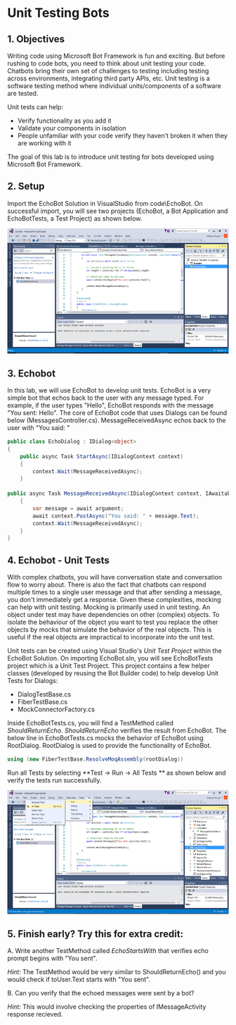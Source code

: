 # Unit Testing Bots

## 1.	Objectives

Writing code using Microsoft Bot Framework is fun and exciting. But before rushing to code bots, you need to think about unit testing your code. Chatbots bring their own set of challenges to testing including testing across environments, integrating third party APIs, etc. Unit testing is a software testing method where individual units/components of a software are tested.

Unit tests can help:

* Verify functionality as you add it
* Validate your components in isolation
* People unfamiliar with your code verify they haven't broken it when they are working with it

The goal of this lab is to introduce unit testing for bots developed using Microsoft Bot Framework.

## 2.	Setup

Import the EchoBot Solution in VisualStudio from code\EchoBot. On successful import, you will see two projects (EchoBot, a Bot Application and EchoBotTests, a Test Project) as shown below. 

![Setup](images/Setup.png)

## 3.	Echobot

In this lab, we will use EchoBot to develop unit tests. EchoBot is a very simple bot that echos back to the user with any message typed. For example, if the user types "Hello", EchoBot responds with the message "You sent: Hello". The core of EchoBot code that uses Dialogs can be found below (MessagesController.cs). MessageReceivedAsync echos back to the user with "You said: "

````c#
public class EchoDialog : IDialog<object>
{
    public async Task StartAsync(IDialogContext context)
    {
        context.Wait(MessageReceivedAsync);
    }

public async Task MessageReceivedAsync(IDialogContext context, IAwaitable<IMessageActivity> argument)
    {
        var message = await argument;
        await context.PostAsync("You said: " + message.Text);
        context.Wait(MessageReceivedAsync);
    }
}
````

## 4.	Echobot - Unit Tests

With complex chatbots, you will have conversation state and conversation flow to worry about. There is also the fact that chatbots can respond multiple times to a single user message and that after sending a message, you don't immediately get a response. Given these complexities, mocking can help with unit testing. Mocking is primarily used in unit testing. An object under test may have dependencies on other (complex) objects. To isolate the behaviour of the object you want to test you replace the other objects by mocks that simulate the behavior of the real objects. This is useful if the real objects are impractical to incorporate into the unit test.

Unit tests can be created using Visual Studio's *Unit Test Project* within the EchoBot Solution. On importing EchoBot.sln, you will see EchoBotTests project which is a Unit Test Project. This project contains a few helper classes (developed by reusing the Bot Builder code) to help develop Unit Tests for Dialogs:

* DialogTestBase.cs
* FiberTestBase.cs
* MockConnectorFactory.cs

Inside EchoBotTests.cs, you will find a TestMethod called *ShouldReturnEcho*. *ShouldReturnEcho* verifies the result from EchoBot. The below line in EchoBotTests.cs mocks the behavior of EchoBot using RootDialog. RootDialog is used to provide the functionality of EchoBot.

````c#
using (new FiberTestBase.ResolveMoqAssembly(rootDialog))
````

Run all Tests by selecting  **Test -> Run -> All Tests ** as shown below and verify the tests run successfully.

![Echo Bot](images/Echobot.png)

## 5.	Finish early? Try this for extra credit:

A.   Write another TestMethod called *EchoStartsWith* that verifies echo prompt begins with "You sent".

*Hint:* The TestMethod would be very similar to ShouldReturnEcho() and you would check if toUser.Text starts with "You sent". 

B.   Can you verify that the echoed messages were sent by a bot?

*Hint:* This would involve checking the properties of IMessageActivity response recieved.